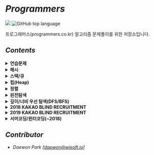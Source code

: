 # *Programmers*
![](https://img.shields.io/badge/solved%20%20-59-green?style=flat-square) ![GitHub top language](https://img.shields.io/github/languages/top/moochipark/programmers?color=orange&logo=java&style=flat-square)

프로그래머스(programmers.co.kr) 알고리즘 문제풀이를 위한 저장소입니다.


## *Contents*

<details>
  <summary><b>연습문제</b></summary>
  <ul>
    <li><a href="https://github.com/MoochiPark/programmers/tree/master/src/연습문제/이천십육년">2016년</a></li>
    <li><a href="https://github.com/MoochiPark/programmers/tree/master/practice/getmiddleletter">가운데 글자 가져오기</a></li>
    <li><a href="https://github.com/MoochiPark/programmers/tree/master/practice/hatesamenumber">같은 숫자는 싫어</a></li>
    <li><a href="https://github.com/MoochiPark/programmers/tree/master/practice/dividearray">나누어 떨어지는 숫자 배열</a></li>
    <li><a href="https://github.com/MoochiPark/programmers/tree/master/practice/sumbetweentwonumbers">두 정수 사이의 합</a></li>
    <li><a href="https://github.com/MoochiPark/programmers/tree/master/practice/sortatwill">문자열 내 마음대로 정렬하기</a></li>
    <li><a href="https://github.com/MoochiPark/programmers/tree/master/practice/countpy">문자열 내 p와 y의 개수</a></li>
    <li><a href="https://github.com/MoochiPark/programmers/tree/master/practice/numbersdescsort">문자열 내림차순으로 배치하기</a></li>
    <li><a href="https://github.com/MoochiPark/programmers/tree/master/practice/stringbasic">문자열 다루기 기본</a></li>
    <li><a href="https://github.com/MoochiPark/programmers/tree/master/practice/findkim">서울에서 김서방 찾기</a></li>
    <li><a href="https://github.com/MoochiPark/programmers/tree/master/practice/findprimenumber">소수 찾기</a></li>
    <li><a href="https://github.com/MoochiPark/programmers/tree/master/practice/subaksubaksubaksu">수박수박수박수박수박수?</a></li>
    <li><a href="https://github.com/MoochiPark/programmers/tree/master/practice/stringtoint">문자열을 정수로 바꾸기</a></li>
    <li><a href="https://github.com/MoochiPark/programmers/tree/master/practice/caesarpassword">시저 암호</a></li>
    <li><a href="https://github.com/MoochiPark/programmers/tree/master/practice/sumofdivisors">약수의 합</a></li>
    <li><a href="https://github.com/MoochiPark/programmers/tree/master/practice/makingstrangecharacters">이상한 문자 만들기</a></li>
    <li><a href="https://github.com/MoochiPark/programmers/tree/master/practice/addingdigits">자릿수 더하기</a></li>
    <li><a href="https://github.com/MoochiPark/programmers/tree/master/practice/">자연수 뒤집어 배열로 만들기</a></li>
    <li><a href="https://github.com/MoochiPark/programmers/tree/master/practice/">정수 내림차순으로 배치하기</a></li>
    <li><a href="https://github.com/MoochiPark/programmers/tree/master/practice/">정수 제곱근 판별</a></li>
    <li><a href="https://github.com/MoochiPark/programmers/tree/master/practice/">제일 작은 수 제거하기</a></li>
    <li><a href="https://github.com/MoochiPark/programmers/tree/master/practice/">짝수와 홀수</a></li>
    <li><a href="https://github.com/MoochiPark/programmers/tree/master/practice/">최대공약수와 최소공배수</a></li>
    <li><a href="https://github.com/MoochiPark/programmers/tree/master/practice/">콜라츠 추측</a></li>
    <li><a href="https://github.com/MoochiPark/programmers/tree/master/practice/">하샤드 수</a></li>
    <li><a href="https://github.com/MoochiPark/programmers/tree/master/practice/">핸드폰 번호 가리기</a></li>
    <li><a href="https://github.com/MoochiPark/programmers/tree/master/practice/">행렬의 덧셈</a></li>
    <li><a href="https://github.com/MoochiPark/programmers/tree/master/practice/">x만큼 간격이 있는 n개의 숫자</a></li>
    <li><a href="https://github.com/MoochiPark/programmers/tree/master/practice/">직사각형 별찍기</a></li>
	</ul>
</details>

  <details>
  <summary><b>해시</b></summary>
  <ul>
    <li><a href="">완주하지 못한 선수</a></li>
    <li><a href="">베스트앨범</a></li>
	</ul>
</details>

  <details>
  <summary><b>스택/큐</b></summary>
  <ul>
    <li><a href="">탑</a></li>
    <li><a href="">다리를 지나는 트럭</a></li>
    <li><a href="">기능개발</a></li>
    <li><a href="">주식가격</a></li>
	</ul>
</details>

  <details>
  <summary><b>힙(Heap)</b></summary>
  <ul>
    <li><a href="">라면공장</a></li>
    <li><a href="">디스크 컨트롤러</a></li>
	</ul>
</details>

  <details>
  <summary><b>정렬</b></summary>
  <ul>
    <li><a href="">K번째 수</a></li>
    <li><a href="">가장 큰 수</a></li>
	</ul>
</details>

  <details>
  <summary><b>왼전탐색</b></summary>
  <ul>
    <li><a href="">모의고사</a></li>
	</ul>
</details>

  <details>
  <summary><b>깊이/너비 우선 탐색(DFS/BFS)</b></summary>
  <ul>
    <li><a href="">네트워크</a></li>
    <li><a href="">단어 변환</a></li>
	</ul>
</details>

  <details>
  <summary><b>2018 KAKAO BLIND RECRUITMENT</b></summary>
  <ul>
    <li><a href="">[1차] 비밀지도</a></li>
    <li><a href="">[1차] 다트 게임</a></li>
	</ul>
</details>

  <details>
  <summary><b>2019 KAKAO BLIND RECRUITMENT</b></summary>
  <ul>
    <li><a href="">실패율</a></li>
	</ul>
</details>

  <details>
  <summary><b>서머코딩/윈터코딩(~2018)</b></summary>
  <ul>
    <li><a href="">예산</a></li>
	</ul>
</details>



## *Contributor*

 - *Daewon Park* *[<daewon@wisoft.io>]*
